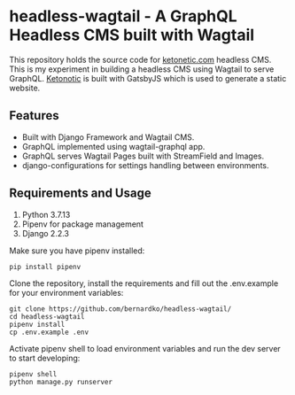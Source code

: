 # headless-wagtail - A GraphQL Headless CMS built with Wagtail

This repository holds the source code for [ketonetic.com](https://ketonetic.com) headless CMS. This is my experiment in building a headless CMS using Wagtail to serve GraphQL. [Ketonotic](https://github.com/bernardko/ketonetic) is built with GatsbyJS which is used to generate a static website. 

## Features
 - Built with Django Framework and Wagtail CMS.
 - GraphQL implemented using wagtail-graphql app.
 - GraphQL serves Wagtail Pages built with StreamField and Images.
 - django-configurations for settings handling between environments.
 
## Requirements and Usage
  1. Python 3.7.13
  2. Pipenv for package management
  3. Django 2.2.3

Make sure you have pipenv installed:
```
pip install pipenv
```

Clone the repository, install the requirements and fill out the .env.example for your environment variables:
```
git clone https://github.com/bernardko/headless-wagtail/
cd headless-wagtail
pipenv install
cp .env.example .env
```

Activate pipenv shell to load environment variables and run the dev server to start developing:
```
pipenv shell
python manage.py runserver
```
